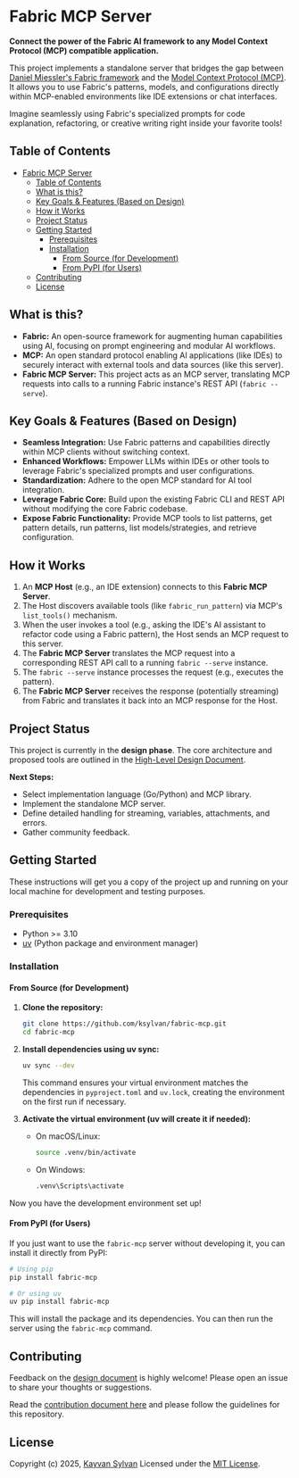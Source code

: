 # Fabric MCP Server

**Connect the power of the Fabric AI framework to any Model Context Protocol (MCP) compatible application.**

This project implements a standalone server that bridges the gap between [Daniel Miessler's Fabric framework][fabricGithubLink] and the [Model Context Protocol (MCP)][MCP]. It allows you to use Fabric's patterns, models, and configurations directly within MCP-enabled environments like IDE extensions or chat interfaces.

Imagine seamlessly using Fabric's specialized prompts for code explanation, refactoring, or creative writing right inside your favorite tools!

## Table of Contents

- [Fabric MCP Server](#fabric-mcp-server)
  - [Table of Contents](#table-of-contents)
  - [What is this?](#what-is-this)
  - [Key Goals \& Features (Based on Design)](#key-goals--features-based-on-design)
  - [How it Works](#how-it-works)
  - [Project Status](#project-status)
  - [Getting Started](#getting-started)
    - [Prerequisites](#prerequisites)
    - [Installation](#installation)
      - [From Source (for Development)](#from-source-for-development)
      - [From PyPI (for Users)](#from-pypi-for-users)
  - [Contributing](#contributing)
  - [License](#license)


## What is this?

- **Fabric:** An open-source framework for augmenting human capabilities using AI, focusing on prompt engineering and modular AI workflows.
- **MCP:** An open standard protocol enabling AI applications (like IDEs) to securely interact with external tools and data sources (like this server).
- **Fabric MCP Server:** This project acts as an MCP server, translating MCP requests into calls to a running Fabric instance's REST API (`fabric --serve`).

## Key Goals & Features (Based on Design)

- **Seamless Integration:** Use Fabric patterns and capabilities directly within MCP clients without switching context.
- **Enhanced Workflows:** Empower LLMs within IDEs or other tools to leverage Fabric's specialized prompts and user configurations.
- **Standardization:** Adhere to the open MCP standard for AI tool integration.
- **Leverage Fabric Core:** Build upon the existing Fabric CLI and REST API without modifying the core Fabric codebase.
- **Expose Fabric Functionality:** Provide MCP tools to list patterns, get pattern details, run patterns, list models/strategies, and retrieve configuration.

## How it Works

1. An **MCP Host** (e.g., an IDE extension) connects to this **Fabric MCP Server**.
2. The Host discovers available tools (like `fabric_run_pattern`) via MCP's `list_tools()` mechanism.
3. When the user invokes a tool (e.g., asking the IDE's AI assistant to refactor code using a Fabric pattern), the Host sends an MCP request to this server.
4. The **Fabric MCP Server** translates the MCP request into a corresponding REST API call to a running `fabric --serve` instance.
5. The `fabric --serve` instance processes the request (e.g., executes the pattern).
6. The **Fabric MCP Server** receives the response (potentially streaming) from Fabric and translates it back into an MCP response for the Host.

## Project Status

This project is currently in the **design phase**. The core architecture and proposed tools are outlined in the [High-Level Design Document](./docs/design.md).

**Next Steps:**

- Select implementation language (Go/Python) and MCP library.
- Implement the standalone MCP server.
- Define detailed handling for streaming, variables, attachments, and errors.
- Gather community feedback.

## Getting Started

These instructions will get you a copy of the project up and running on your local machine for development and testing purposes.

### Prerequisites

- Python >= 3.10
- [uv](https://github.com/astral-sh/uv) (Python package and environment manager)

### Installation

#### From Source (for Development)

1. **Clone the repository:**

   ```bash
   git clone https://github.com/ksylvan/fabric-mcp.git
   cd fabric-mcp
   ```

2. **Install dependencies using uv sync:**

   ```bash
   uv sync --dev
   ```

   This command ensures your virtual environment matches the dependencies in `pyproject.toml` and `uv.lock`, creating the environment on the first run if necessary.

3. **Activate the virtual environment (uv will create it if needed):**

   - On macOS/Linux:

     ```bash
     source .venv/bin/activate
     ```

   - On Windows:

     ```bash
     .venv\Scripts\activate
     ```

Now you have the development environment set up!

#### From PyPI (for Users)

If you just want to use the `fabric-mcp` server without developing it, you can install it directly from PyPI:

```bash
# Using pip
pip install fabric-mcp

# Or using uv
uv pip install fabric-mcp
```

This will install the package and its dependencies. You can then run the server using the `fabric-mcp` command.

## Contributing

Feedback on the [design document](./docs/design.md) is highly welcome! Please open an issue to share your thoughts or suggestions.

Read the [contribution document here](./docs/contributing.md) and please follow the guidelines for this repository.

## License

Copyright (c) 2025, [Kayvan Sylvan](kayvan@sylvan.com) Licensed under the [MIT License](./LICENSE).

[fabricGithubLink]: https://github.com/danielmiessler/fabric
[MCP]: https://modelcontextprotocol.io/
